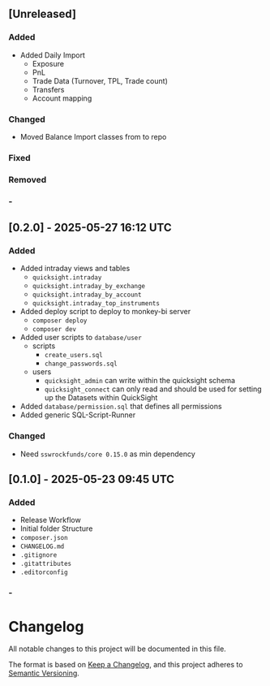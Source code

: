 ## [Unreleased]
### Added
- Added Daily Import
  - Exposure
  - PnL
  - Trade Data (Turnover, TPL, Trade count)
  - Transfers
  - Account mapping
### Changed
- Moved Balance Import classes from to repo
### Fixed
### Removed
### -


## [0.2.0] - 2025-05-27 16:12 UTC
### Added
- Added intraday views and tables
  - `quicksight.intraday`
  - `quicksight.intraday_by_exchange`
  - `quicksight.intraday_by_account`
  - `quicksight.intraday_top_instruments`
- Added deploy script to deploy to monkey-bi server
  - `composer deploy`
  - `composer dev`
- Added user scripts to `database/user`
  - scripts
    - `create_users.sql`
    - `change_passwords.sql`
  - users
    - `quicksight_admin` can write within the quicksight schema
    - `quicksight_connect` can only read and should be used for setting up the Datasets within QuickSight
- Added `database/permission.sql` that defines all permissions
- Added generic SQL-Script-Runner
### Changed
- Need `sswrockfunds/core 0.15.0` as min dependency

## [0.1.0] - 2025-05-23 09:45 UTC
### Added
- Release Workflow
- Initial folder Structure
- `composer.json`
- `CHANGELOG.md`
- `.gitignore`
- `.gitattributes`
- `.editorconfig`
### -

# Changelog
All notable changes to this project will be documented in this file.

The format is based on [Keep a Changelog](https://keepachangelog.com/en/1.0.0/),
and this project adheres to [Semantic Versioning](https://semver.org/spec/v2.0.0.html).
